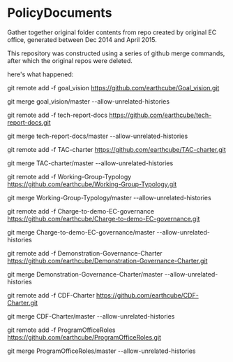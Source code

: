# PolicyDocuments

Gather together original folder contents from repo created by original EC office, generated between Dec 2014 and April 2015.

This repository was constructed using a series of github merge commands, after which the original repos were deleted.

here's what happened:

git remote add -f goal_vision https://github.com/earthcube/Goal_vision.git

git merge goal_vision/master --allow-unrelated-histories


git remote add -f tech-report-docs https://github.com/earthcube/tech-report-docs.git

git merge tech-report-docs/master --allow-unrelated-histories


git remote add -f TAC-charter https://github.com/earthcube/TAC-charter.git

git merge TAC-charter/master --allow-unrelated-histories


git remote add -f Working-Group-Typology https://github.com/earthcube/Working-Group-Typology.git

git merge Working-Group-Typology/master --allow-unrelated-histories


git remote add -f Charge-to-demo-EC-governance https://github.com/earthcube/Charge-to-demo-EC-governance.git

git merge Charge-to-demo-EC-governance/master --allow-unrelated-histories


git remote add -f Demonstration-Governance-Charter https://github.com/earthcube/Demonstration-Governance-Charter.git

git merge Demonstration-Governance-Charter/master --allow-unrelated-histories


git remote add -f CDF-Charter https://github.com/earthcube/CDF-Charter.git

git merge CDF-Charter/master --allow-unrelated-histories


git remote add -f ProgramOfficeRoles https://github.com/earthcube/ProgramOfficeRoles.git

git merge ProgramOfficeRoles/master --allow-unrelated-histories
